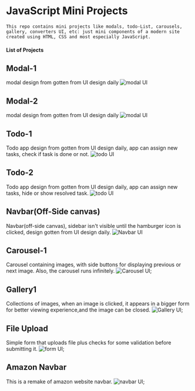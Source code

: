 # JavaScript Mini Projects

    This repo contains mini projects like modals, todo-List, carousels, gallery, converters UI, etc: just mini components of a modern site created using HTML, CSS and most especially JavaScript.


#### List of Projects

## Modal-1 

modal design from gotten from UI design daily
![modal UI](./modal-1/modal-1.png)

## Modal-2 

modal design from gotten from UI design daily
![modal UI](./modal-2/modal-2.png)

## Todo-1 

Todo app design from gotten from UI design daily, app can assign new tasks, check if task is done or not.
![todo UI](./todo-1/todo-1.png)

## Todo-2 

Todo app design from gotten from UI design daily, app can assign new tasks, hide or show resolved task.
![todo UI](./todo-2/todo-2.png)

## Navbar(Off-Side canvas)

Navbar(off-side canvas), sidebar isn't visible until the hamburger icon is clicked, design gotten from UI design daily.
![Navbar UI](./navbar1/nav-1.png)

## Carousel-1

Carousel containing images, with side buttons for displaying previous or next image. Also, the carousel runs infinitely.
![Carousel UI](./carousel1/../carousel-1/images/carousel1.png);


## Gallery1 

Collections of images, when an image is clicked, it appears in a bigger form for better viewing experience,and the image can be closed.
![Gallery UI](./gallery1/images/gallery1.png);


## File Upload

Simple form that uploads file plus checks for some validation before submitting it.
![form UI](./fileUpload/formLogic.png);


## Amazon Navbar

This is a remake of amazon website navbar.
![navbar UI](./navbar2/amazon-navbar.png);



